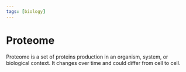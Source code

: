 ```yaml
---
tags: [biology]
---
```


# Proteome

Proteome is a set of proteins production in an organism, system, or biological
context. It changes over time and could differ from cell to cell.
